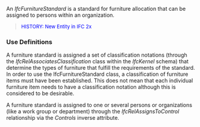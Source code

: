 ﻿An _IfcFurnitureStandard_ is a standard for furniture allocation that can be assigned to persons within an organization.

> <font color="#0000FF" size="-1">HISTORY: New Entity in IFC
		2x</font>

### Use Definitions
A furniture standard is assigned a set of classification notations (through the _IfcRelAssociatesClassification_ class within the _IfcKernel_ schema) that determine the types of furniture that fulfill the requirements of the standard. In order to use the IfcFurnitureStandard class, a classification of furniture items must have been established. This does not mean that each individual furniture item needs to have a classification notation although this is considered to be desirable.

A furniture standard is assigned to one or several persons or organizations (like a work group or department) through the _IfcRelAssignsToControl_ relationship via the _Controls_ inverse attribute.

